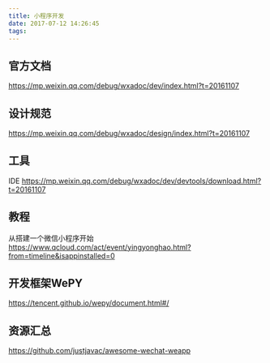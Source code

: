 ```yaml
---
title: 小程序开发
date: 2017-07-12 14:26:45
tags:
---
```

## 官方文档
https://mp.weixin.qq.com/debug/wxadoc/dev/index.html?t=20161107

## 设计规范
https://mp.weixin.qq.com/debug/wxadoc/design/index.html?t=20161107

## 工具
IDE
https://mp.weixin.qq.com/debug/wxadoc/dev/devtools/download.html?t=20161107

## 教程
从搭建一个微信小程序开始
https://www.qcloud.com/act/event/yingyonghao.html?from=timeline&isappinstalled=0

## 开发框架WePY
https://tencent.github.io/wepy/document.html#/

## 资源汇总
https://github.com/justjavac/awesome-wechat-weapp

